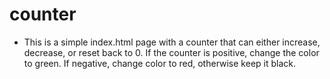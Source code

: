 # counter

- This is a simple index.html page with a counter that can either increase, decrease, or reset back to 0. If the counter is positive, change the color to green. If negative, change color to red, otherwise keep it black.